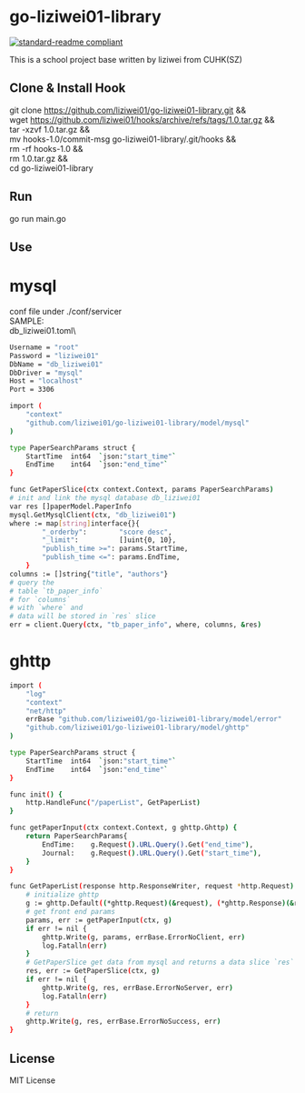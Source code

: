 # go-liziwei01-library
[![standard-readme compliant](https://img.shields.io/badge/readme%20style-standard-brightgreen.svg?style=flat-square)](https://github.com/RichardLitt/standard-readme)

This is a school project base written by liziwei from CUHK(SZ)

## Clone & Install Hook

git clone https://github.com/liziwei01/go-liziwei01-library.git &&\
wget https://github.com/liziwei01/hooks/archive/refs/tags/1.0.tar.gz &&\
tar -xzvf 1.0.tar.gz &&\
mv hooks-1.0/commit-msg go-liziwei01-library/.git/hooks &&\
rm -rf hooks-1.0 &&\
rm 1.0.tar.gz &&\
cd go-liziwei01-library

## Run

go run main.go

## Use

# mysql
conf file under ./conf/servicer\
SAMPLE:\
db_liziwei01.toml\

```bash
Username = "root"
Password = "liziwei01"
DbName = "db_liziwei01"
DbDriver = "mysql"
Host = "localhost"
Port = 3306
```

```bash
import (
    "context"
    "github.com/liziwei01/go-liziwei01-library/model/mysql"
)

type PaperSearchParams struct {
    StartTime  int64  `json:"start_time"`
    EndTime    int64  `json:"end_time"`
}

func GetPaperSlice(ctx context.Context, params PaperSearchParams)
# init and link the mysql database db_liziwei01
var res []paperModel.PaperInfo
mysql.GetMysqlClient(ctx, "db_liziwei01")
where := map[string]interface{}{
        "_orderby":        "score desc",
        "_limit":          []uint{0, 10},
        "publish_time >=": params.StartTime,
        "publish_time <=": params.EndTime,
    }
columns := []string{"title", "authors"}
# query the 
# table `tb_paper_info` 
# for `columns` 
# with `where` and
# data will be stored in `res` slice
err = client.Query(ctx, "tb_paper_info", where, columns, &res)
```

# ghttp

```bash
import (
    "log"
    "context"
    "net/http"
    errBase "github.com/liziwei01/go-liziwei01-library/model/error"
    "github.com/liziwei01/go-liziwei01-library/model/ghttp"
)

type PaperSearchParams struct {
    StartTime  int64  `json:"start_time"`
    EndTime    int64  `json:"end_time"`
}

func init() {
    http.HandleFunc("/paperList", GetPaperList)
}

func getPaperInput(ctx context.Context, g ghttp.Ghttp) {
    return PaperSearchParams{
        EndTime:    g.Request().URL.Query().Get("end_time"),
        Journal:    g.Request().URL.Query().Get("start_time"),
    }
}

func GetPaperList(response http.ResponseWriter, request *http.Request) {
    # initialize ghttp
    g := ghttp.Default((*ghttp.Request)(&request), (*ghttp.Response)(&response))
    # get front end params
    params, err := getPaperInput(ctx, g)
    if err != nil {
        ghttp.Write(g, params, errBase.ErrorNoClient, err)
        log.Fatalln(err)
    }
    # GetPaperSlice get data from mysql and returns a data slice `res`
    res, err := GetPaperSlice(ctx, g)
    if err != nil {
        ghttp.Write(g, res, errBase.ErrorNoServer, err)
        log.Fatalln(err)
    }
    # return 
    ghttp.Write(g, res, errBase.ErrorNoSuccess, err)
}
```

## License

MIT License
